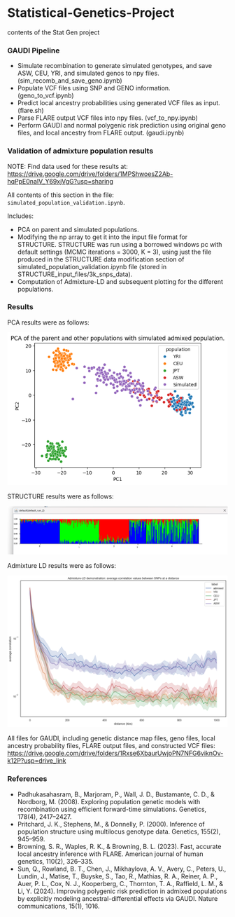 # Statistical-Genetics-Project
contents of the Stat Gen project

### GAUDI Pipeline

- Simulate recombination to generate simulated genotypes, and save ASW, CEU, YRI, and simulated genos to npy files. (sim_recomb_and_save_geno.ipynb)
- Populate VCF files using SNP and GENO information. (geno_to_vcf.ipynb)
- Predict local ancestry probabilities using generated VCF files as input. (flare.sh)
- Parse FLARE output VCF files into npy files. (vcf_to_npy.ipynb)
- Perform GAUDI and normal polygenic risk prediction using original geno files, and local ancestry from FLARE output. (gaudi.ipynb)

### Validation of admixture population results

NOTE: Find data used for these results at: https://drive.google.com/drive/folders/1MPShwoesZ2Ab-hqPpE0naIV_Y69xjVgG?usp=sharing

All contents of this section in the file: `simulated_population_validation.ipynb`.

Includes: 

- PCA on parent and simulated populations.
- Modifying the np array to get it into the input file format for STRUCTURE. STRUCTURE was run using a borrowed windows pc with default settings (MCMC iterations = 3000, K = 3), using just the file produced in the STRUCTURE data modification section of simulated_population_validation.ipynb file (stored in STRUCTURE_input_files/3k_snps_data).
- Computation of Admixture-LD and subsequent plotting for the different populations.

### Results

PCA results were as follows:

![PCA image](./results/initial_pca.png)

STRUCTURE results were as follows:

![STRUCTURE results image](./results/STRUCTURE_K3.png)

Admixture LD results were as follows:

![Admixture-LD results](./results/admixture_ld_plot_4.png)


All files for GAUDI, including genetic distance map files, geno files, local ancestry probability files, FLARE output files, and constructed VCF files:
https://drive.google.com/drive/folders/1Rxse6XbaurUwjoPN7NFG6viknOv-k12P?usp=drive_link


### References

- Padhukasahasram, B., Marjoram, P., Wall, J. D., Bustamante, C. D., \& Nordborg, M. (2008). Exploring population genetic models with recombination using efficient forward-time simulations. Genetics, 178(4), 2417–2427. 
- Pritchard, J. K., Stephens, M., \& Donnelly, P. (2000). Inference of population structure using multilocus genotype data. Genetics, 155(2), 945–959. 
- Browning, S. R., Waples, R. K., \& Browning, B. L. (2023). Fast, accurate local ancestry inference with FLARE. American journal of human genetics, 110(2), 326–335. 
- Sun, Q., Rowland, B. T., Chen, J., Mikhaylova, A. V., Avery, C., Peters, U., Lundin, J., Matise, T., Buyske, S., Tao, R., Mathias, R. A., Reiner, A. P., Auer, P. L., Cox, N. J., Kooperberg, C., Thornton, T. A., Raffield, L. M., \& Li, Y. (2024). Improving polygenic risk prediction in admixed populations by explicitly modeling ancestral-differential effects via GAUDI. Nature communications, 15(1), 1016. 
